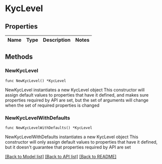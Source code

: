 # KycLevel

## Properties

Name | Type | Description | Notes
------------ | ------------- | ------------- | -------------

## Methods

### NewKycLevel

`func NewKycLevel() *KycLevel`

NewKycLevel instantiates a new KycLevel object
This constructor will assign default values to properties that have it defined,
and makes sure properties required by API are set, but the set of arguments
will change when the set of required properties is changed

### NewKycLevelWithDefaults

`func NewKycLevelWithDefaults() *KycLevel`

NewKycLevelWithDefaults instantiates a new KycLevel object
This constructor will only assign default values to properties that have it defined,
but it doesn't guarantee that properties required by API are set


[[Back to Model list]](../README.md#documentation-for-models) [[Back to API list]](../README.md#documentation-for-api-endpoints) [[Back to README]](../README.md)



